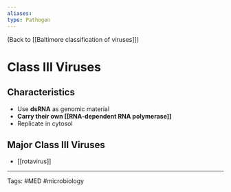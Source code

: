 ```yaml
---
aliases: 
type: Pathogen
---
```


(Back to [[Baltimore classification of viruses]])

# Class III Viruses

## Characteristics
- Use **dsRNA** as genomic material
- **Carry their own [[RNA-dependent RNA polymerase]]**
- Replicate in cytosol

## Major Class III Viruses
- [[rotavirus]]

---
Tags: #MED #microbiology 